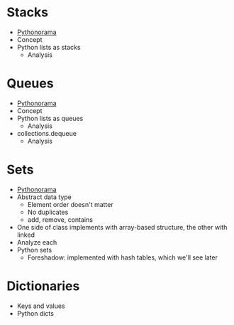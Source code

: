 # Stacks
* [Pythonorama](https://github.com/alainkaegi/pythonorama/blob/main/data_structures/stacks.md)
* Concept
* Python lists as stacks
  * Analysis

# Queues
* [Pythonorama](https://github.com/alainkaegi/pythonorama/blob/main/data_structures/queues.md)
* Concept
* Python lists as queues
  * Analysis
* collections.dequeue
  * Analysis

# Sets
* [Pythonorama](https://github.com/alainkaegi/pythonorama/blob/main/data_structures/sets.md)
* Abstract data type
  * Element order doesn't matter
  * No duplicates
  * add, remove, contains
* One side of class implements with array-based structure, the other with linked
* Analyze each
* Python sets
  * Foreshadow: implemented with hash tables, which we'll see later

# Dictionaries
* Keys and values
* Python dicts
